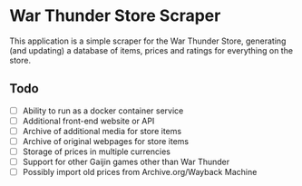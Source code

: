 # War Thunder Store Scraper

This application is a simple scraper for the War Thunder Store, generating (and updating) a database of items, prices and ratings for everything on the store.

## Todo

- [ ] Ability to run as a docker container service
- [ ] Additional front-end website or API
- [ ] Archive of additional media for store items
- [ ] Archive of original webpages for store items
- [ ] Storage of prices in multiple currencies
- [ ] Support for other Gaijin games other than War Thunder
- [ ] Possibly import old prices from Archive.org/Wayback Machine
